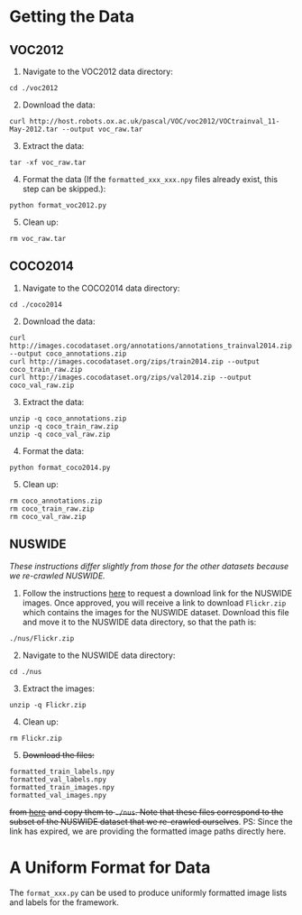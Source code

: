 # Getting the Data


## VOC2012

1. Navigate to the VOC2012 data directory:
```
cd ./voc2012
```
2. Download the data:
```
curl http://host.robots.ox.ac.uk/pascal/VOC/voc2012/VOCtrainval_11-May-2012.tar --output voc_raw.tar
```
3. Extract the data:
```
tar -xf voc_raw.tar
```
4. Format the data (If the `formatted_xxx_xxx.npy` files already exist, this step can be skipped.):
```
python format_voc2012.py
```
5. Clean up:
```
rm voc_raw.tar
```

## COCO2014

1. Navigate to the COCO2014 data directory:
```
cd ./coco2014
```
2. Download the data:
```
curl http://images.cocodataset.org/annotations/annotations_trainval2014.zip --output coco_annotations.zip
curl http://images.cocodataset.org/zips/train2014.zip --output coco_train_raw.zip
curl http://images.cocodataset.org/zips/val2014.zip --output coco_val_raw.zip
```
3. Extract the data:
```
unzip -q coco_annotations.zip
unzip -q coco_train_raw.zip
unzip -q coco_val_raw.zip
```
4. Format the data:
```
python format_coco2014.py
```
5. Clean up:
```
rm coco_annotations.zip
rm coco_train_raw.zip
rm coco_val_raw.zip
```


## NUSWIDE

*These instructions differ slightly from those for the other datasets because we re-crawled NUSWIDE.*

1. Follow the instructions [here](https://lms.comp.nus.edu.sg/wp-content/uploads/2019/research/nuswide/NUS-WIDE.html) to request a download link for the NUSWIDE images. Once approved, you will receive a link to download `Flickr.zip` which contains the images for the NUSWIDE dataset. Download this file and move it to the NUSWIDE data directory, so that the path is:
```
./nus/Flickr.zip
```
2. Navigate to the NUSWIDE data directory:
```
cd ./nus
```
3. Extract the images:
```
unzip -q Flickr.zip
```
4. Clean up:
```
rm Flickr.zip
```
5. ~~Download the files:~~
```
formatted_train_labels.npy
formatted_val_labels.npy
formatted_train_images.npy
formatted_val_images.npy
```
~~from [here](https://caltech.box.com/v/single-positive-multi-label) and copy them to `./nus`. Note that these files correspond to the subset of the NUSWIDE dataset that we re-crawled ourselves~~. PS: Since the link has expired, we are providing the formatted image paths directly here.


# A Uniform Format for Data

The `format_xxx.py` can be used to produce uniformly formatted image lists and labels for the framework.